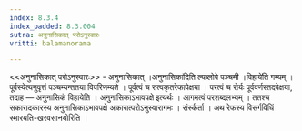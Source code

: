 ```yaml
---
index: 8.3.4
index_padded: 8.3.004
sutra: अनुनासिकात्‌ परोऽनुस्वारः
vritti: balamanorama

---
```

<<अनुनासिकात् परोऽनुस्वारः>> - अनुनासिकात् ।अनुनासिका॑दिति ल्यब्लोपे पञ्चमी ।विहाये॑ति गम्यम् । पूर्वस्येत्यनुवृत्तं पञ्चम्यन्ततया विपरिणम्यते । पूर्वत्वं च रुत्वकृतरेफापेक्षया । परत्वं च रोर्यः पूर्ववर्णस्तदपेक्षया, तदाह — अनुनासिकं विहायेति । अनुनासिकाऽभावपक्षे इत्यर्थः । आगमत्वं परशब्दलभ्यम् । ततश्च सकारादकारस्य अनुनासिकाऽभावपक्षे अकारात्परोऽनुस्वारागमः । संर्स्कर्ता । अथ रेफस्य विसर्गविधिं स्मारयति-खरवसानयोरिति । 